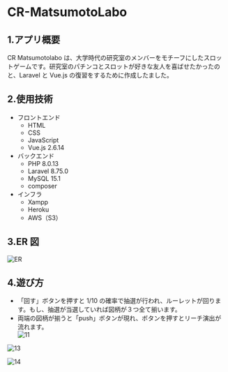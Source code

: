 # CR-MatsumotoLabo

## 1.アプリ概要

CR Matsumotolabo は、大学時代の研究室のメンバーをモチーフにしたスロットゲームです。研究室のパチンコとスロットが好きな友人を喜ばせたかったのと、Laravel と Vue.js の復習をするために作成したました。

## 2.使用技術

-   フロントエンド
    -   HTML
    -   CSS
    -   JavaScript
    -   Vue.js 2.6.14
-   バックエンド
    -   PHP 8.0.13
    -   Laravel 8.75.0
    -   MySQL 15.1
    -   composer
-   インフラ
    -   Xampp
    -   Heroku
    -   AWS（S3）

## 3.ER 図

![ER](https://user-images.githubusercontent.com/91531795/147513785-8a7d56d8-1749-4ba5-ab35-581282e72875.png)

## 4.遊び方

-   「回す」ボタンを押すと 1/10 の確率で抽選が行われ、ルーレットが回ります。もし、抽選が当選していれば図柄が３つ全て揃います。
-   両端の図柄が揃うと「push」ボタンが現れ、ボタンを押すとリーチ演出が流れます。  
    ![11](https://user-images.githubusercontent.com/91531795/147513793-344304d9-18e8-4991-b9a6-af0db10c749c.png)

![13](https://user-images.githubusercontent.com/91531795/147514242-79a28e5c-d38f-4618-8f87-2c934e2f5914.png)

![14](https://user-images.githubusercontent.com/91531795/147514233-f8c8792d-10b7-408d-99c9-4d2d7e3689ff.png)
